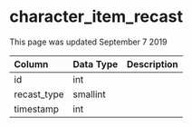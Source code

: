 # character\_item\_recast

This page was updated September 7 2019

| Column | Data Type | Description |
| :--- | :--- | :--- |
| id | int |  |
| recast\_type | smallint |  |
| timestamp | int |  |

